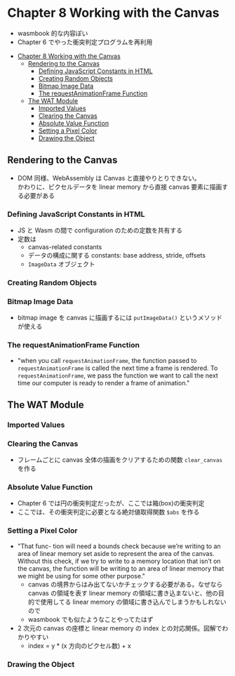 # Chapter 8 Working with the Canvas

- wasmbook 的な内容ぽい
- Chapter 6 でやった衝突判定プログラムを再利用

<!-- TOC -->

- [Chapter 8 Working with the Canvas](#chapter-8-working-with-the-canvas)
  - [Rendering to the Canvas](#rendering-to-the-canvas)
    - [Defining JavaScript Constants in HTML](#defining-javascript-constants-in-html)
    - [Creating Random Objects](#creating-random-objects)
    - [Bitmap Image Data](#bitmap-image-data)
    - [The requestAnimationFrame Function](#the-requestanimationframe-function)
  - [The WAT Module](#the-wat-module)
    - [Imported Values](#imported-values)
    - [Clearing the Canvas](#clearing-the-canvas)
    - [Absolute Value Function](#absolute-value-function)
    - [Setting a Pixel Color](#setting-a-pixel-color)
    - [Drawing the Object](#drawing-the-object)

<!-- /TOC -->

## Rendering to the Canvas

- DOM 同様、WebAssembly は Canvas と直接やりとりできない。  
  かわりに、ピクセルデータを linear memory から直接 canvas 要素に描画する必要がある

### Defining JavaScript Constants in HTML

- JS と Wasm の間で configuration のための定数を共有する
- 定数は
  - canvas-related constants
  - データの構成に関する constants: base address, stride, offsets
  - `ImageData` オブジェクト

### Creating Random Objects

### Bitmap Image Data

- bitmap image を canvas に描画するには `putImageData()` というメソッドが使える

### The requestAnimationFrame Function

- "when you call `requestAnimationFrame`, the function passed to `requestAnimationFrame` is called the next time a frame is rendered. To `requestAnimationFrame`, we pass the function we want to call the next time our computer is ready to render a frame of animation."

## The WAT Module

### Imported Values

### Clearing the Canvas

- フレームごとに canvas 全体の描画をクリアするための関数 `clear_canvas` を作る

### Absolute Value Function

- Chapter 6 では円の衝突判定だったが、ここでは箱(box)の衝突判定
- ここでは、その衝突判定に必要となる絶対値取得関数 `$abs` を作る

### Setting a Pixel Color

- "That func- tion will need a bounds check because we’re writing to an area of linear memory set aside to represent the area of the canvas. Without this check, if we try to write to a memory location that isn’t on the canvas, the function will be writing to an area of linear memory that we might be using for some other purpose."
  - canvas の境界からはみ出てないかチェックする必要がある。なぜなら canvas の領域を表す linear memory の領域に書き込まないと、他の目的で使用してる linear memory の領域に書き込んでしまうかもしれないので
  - wasmbook でも似たようなことやってたはず
- 2 次元の canvas の座標と linear memory の index との対応関係。図解でわかりやすい
  - index = y \* (x 方向のピクセル数) + x

### Drawing the Object
